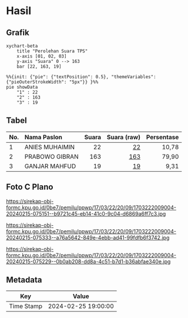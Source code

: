 # Hasil

## Grafik

```mermaid
xychart-beta
    title "Perolehan Suara TPS"
    x-axis [01, 02, 03]
    y-axis "Suara" 0 --> 163
    bar [22, 163, 19]
```

```mermaid
%%{init: {"pie": {"textPosition": 0.5}, "themeVariables": {"pieOuterStrokeWidth": "5px"}} }%%
pie showData
    "1" : 22
    "2" : 163
    "3" : 19
```

## Tabel

| No. | Nama Paslon    | Suara | Suara (raw) | Persentase |
|:--- |:-------------- | -----:| -----------:| ----------:|
| 1   | ANIES MUHAIMIN | 22    | [22][p-1]   | 10,78      |
| 2   | PRABOWO GIBRAN | 163   | [163][p-2]  | 79,90      |
| 3   | GANJAR MAHFUD  | 19    | [19][p-3]   | 9,31       |


[p-1]: https://github.com/gigit-pemilu/pemilu-2024-17-bengkulu/blob/main/pilpres/hitung-suara/sub/17-bengkulu/sub/03-bengkulu-utara/sub/22-tanjung-agung-palik/sub/2009-tanjung-agung/sub/004-tps/sub/paslon-1.txt
[p-2]: https://github.com/gigit-pemilu/pemilu-2024-17-bengkulu/blob/main/pilpres/hitung-suara/sub/17-bengkulu/sub/03-bengkulu-utara/sub/22-tanjung-agung-palik/sub/2009-tanjung-agung/sub/004-tps/sub/paslon-2.txt
[p-3]: https://github.com/gigit-pemilu/pemilu-2024-17-bengkulu/blob/main/pilpres/hitung-suara/sub/17-bengkulu/sub/03-bengkulu-utara/sub/22-tanjung-agung-palik/sub/2009-tanjung-agung/sub/004-tps/sub/paslon-3.txt

## Foto C Plano

https://sirekap-obj-formc.kpu.go.id/0be7/pemilu/ppwp/17/03/22/20/09/1703222009004-20240215-075151--b9721c45-eb14-41c0-9c04-d6869a6ff7c3.jpg

https://sirekap-obj-formc.kpu.go.id/0be7/pemilu/ppwp/17/03/22/20/09/1703222009004-20240215-075333--a76a5642-849e-4ebb-ad41-99fdfb6f3742.jpg

https://sirekap-obj-formc.kpu.go.id/0be7/pemilu/ppwp/17/03/22/20/09/1703222009004-20240215-075229--0b0ab208-dd8a-4c51-b7d1-b36abfae340e.jpg


## Metadata

| Key        | Value               |
| ---------- | ------------------- |
| Time Stamp | 2024-02-25 19:00:00 |



